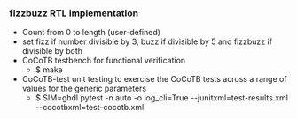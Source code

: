 
### fizzbuzz RTL implementation


- Count from 0 to length (user-defined)
- set fizz if number divisible by 3, buzz if divisible by 5 and fizzbuzz if divisible by both
- CoCoTB testbench for functional verification
    - $ make
- CoCoTB-test unit testing to exercise the CoCoTB tests across a range of values for the generic parameters
    - $  SIM=ghdl pytest -n auto -o log_cli=True --junitxml=test-results.xml --cocotbxml=test-cocotb.xml


